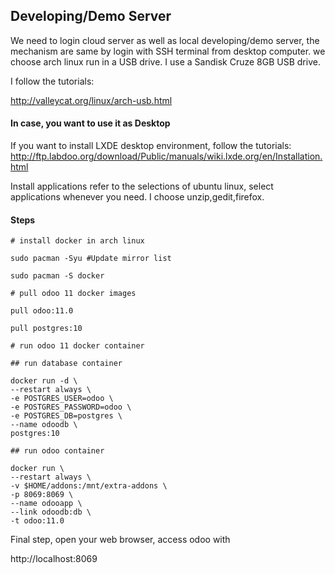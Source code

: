 ## Developing/Demo Server

We need to login cloud server as well as local developing/demo server, the mechanism are same by login with SSH terminal from desktop computer. we choose arch linux run in a USB drive. I use a Sandisk Cruze 8GB USB drive.

I follow the tutorials:

http://valleycat.org/linux/arch-usb.html

#### In case, you want to use it as Desktop

If you want to install LXDE desktop environment, follow the tutorials: http://ftp.labdoo.org/download/Public/manuals/wiki.lxde.org/en/Installation.html

Install applications refer to the selections of ubuntu linux, select applications whenever you need. I choose unzip,gedit,firefox.

#### Steps

	# install docker in arch linux

	sudo pacman -Syu #Update mirror list

	sudo pacman -S docker

	# pull odoo 11 docker images

	pull odoo:11.0

	pull postgres:10

	# run odoo 11 docker container

	## run database container

	docker run -d \
	--restart always \
	-e POSTGRES_USER=odoo \
	-e POSTGRES_PASSWORD=odoo \ 
	-e POSTGRES_DB=postgres \
	--name odoodb \
	postgres:10

	## run odoo container

	docker run \ 
	--restart always \
	-v $HOME/addons:/mnt/extra-addons \
	-p 8069:8069 \
	--name odooapp \ 
	--link odoodb:db \
	-t odoo:11.0

Final step, open your web browser, access odoo with

http://localhost:8069
